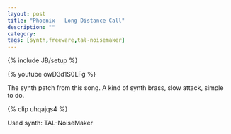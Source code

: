 ```yaml
---
layout: post
title: "Phoenix   Long Distance Call"
description: ""
category: 
tags: [synth,freeware,tal-noisemaker]
---
```

{% include JB/setup %}

{% youtube owD3d1S0LFg %}

The synth patch from this song. A kind of synth brass, slow attack, simple to do.

{% clip uhqajqs4 %}

Used synth: TAL-NoiseMaker
